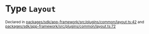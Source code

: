 # Type `Layout`
<sub>Declared in [packages/sdk/app-framework/src/plugins/common/layout.ts:42](https://github.com/dxos/dxos/blob/ef925c9c7/packages/sdk/app-framework/src/plugins/common/layout.ts#L42) and [packages/sdk/app-framework/src/plugins/common/layout.ts:72](https://github.com/dxos/dxos/blob/ef925c9c7/packages/sdk/app-framework/src/plugins/common/layout.ts#L72)</sub>






